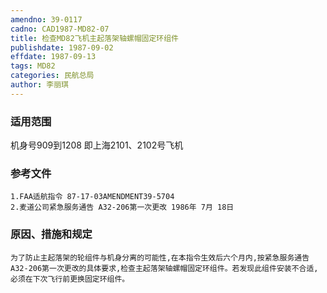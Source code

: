 ```yaml
---
amendno: 39-0117
cadno: CAD1987-MD82-07
title: 检查MD82飞机主起落架轴螺帽固定环组件
publishdate: 1987-09-02
effdate: 1987-09-13
tags: MD82
categories: 民航总局
author: 李丽琪
---
```


### 适用范围 
机身号909到1208     即上海2101、2102号飞机

<!--more-->
### 参考文件
    1.FAA适航指令 87-17-03AMENDMENT39-5704 
    2.麦道公司紧急服务通告 A32-206第一次更改 1986年 7月 18日

### 原因、措施和规定 
    为了防止主起落架的轮组件与机身分离的可能性,在本指令生效后六个月内,按紧急服务通告A32-206第一次更改的具体要求,检查主起落架轴螺帽固定环组件。若发现此组件安装不合适,必须在下次飞行前更换固定环组件。
